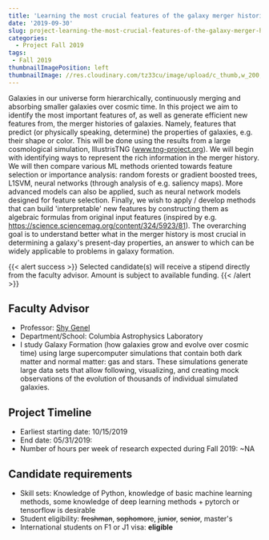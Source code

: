 ```yaml
---
title: 'Learning the most crucial features of the galaxy merger histories'
date: '2019-09-30'
slug: project-learning-the-most-crucial-features-of-the-galaxy-merger-histories
categories:
  - Project Fall 2019
tags:
 - Fall 2019
thumbnailImagePosition: left
thumbnailImage: //res.cloudinary.com/tz33cu/image/upload/c_thumb,w_200,g_face/v1547675604/2000px-Capsule__ge%CC%81lule.svg_spzxwr.png
---
```

Galaxies in our universe form hierarchically, continuously merging and absorbing smaller galaxies over cosmic time. In this project we aim to identify the most important features of, as well as generate efficient new features from, the merger histories of galaxies. Namely, features that predict (or physically speaking, determine) the properties of galaxies, e.g. their shape or color. This will be done using the results from a large cosmological simulation, IllustrisTNG (www.tng-project.org). We will begin with identifying ways to represent the rich information in the merger history. We will then compare various ML methods oriented towards feature selection or importance analysis: random forests or gradient boosted trees, L1SVM, neural networks (through analysis of e.g. saliency maps). More advanced models can also be applied, such as neural network models designed for feature selection. Finally, we wish to apply / develop methods that can build 'interpretable' new features by constructing them as algebraic formulas from original input features (inspired by e.g. https://science.sciencemag.org/content/324/5923/81). The overarching goal is to understand better what in the merger history is most crucial in determining a galaxy's present-day properties, an answer to which can be widely applicable to problems in galaxy formation.

<!--more-->

{{< alert success >}}
Selected candidate(s) will receive a stipend directly from the faculty advisor. Amount is subject to available funding.
{{< /alert >}}

## Faculty Advisor
+ Professor: [Shy Genel](https://users.flatironinstitute.org/~sgenel/)
+ Department/School: Columbia Astrophysics Laboratory
+ I study Galaxy Formation (how galaxies grow and evolve over cosmic time) using large supercomputer simulations that contain both dark matter and normal matter: gas and stars. These simulations generate large data sets that allow following, visualizing, and creating mock observations of the evolution of thousands of individual simulated galaxies.

## Project Timeline
+ Earliest starting date: 10/15/2019
+ End date: 05/31/2019: 
+ Number of hours per week of research expected during Fall 2019: ~NA

## Candidate requirements
+ Skill sets: Knowledge of Python, knowledge of basic machine learning methods, some knowledge of deep learning methods + pytorch or tensorflow is desirable
+ Student eligibility: ~~freshman~~, ~~sophomore~~, ~~junior~~, ~~senior~~, master's
+ International students on F1 or J1 visa: **eligible**
